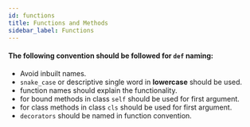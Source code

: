 ```yaml
---
id: functions
title: Functions and Methods
sidebar_label: Functions
---
```


#### The following convention should be followed for `def` naming:

* Avoid inbuilt names.
* `snake_case` or descriptive single word in **lowercase** should be used.
* function names should explain the functionality.
* for bound methods in class `self` should be used for first argument.
* for class methods in class `cls` should be used for first argument.
* `decorators` should be named in function convention.
